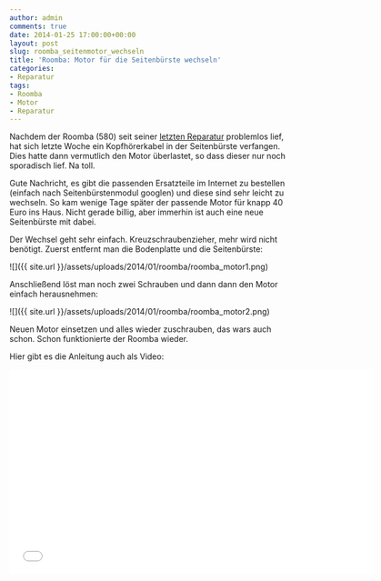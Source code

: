 ```yaml
---
author: admin
comments: true
date: 2014-01-25 17:00:00+00:00
layout: post
slug: roomba_seitenmotor_wechseln
title: 'Roomba: Motor für die Seitenbürste wechseln'
categories:
- Reparatur
tags:
- Roomba
- Motor
- Reparatur
---
```


Nachdem der Roomba (580) seit seiner [letzten Reparatur](http://andydunkel.net/gadgets/sonstiges/2012/03/11/roomba-fehler-9reparaturanleitung.html) problemlos lief, hat sich letzte Woche ein Kopfhörerkabel in der Seitenbürste verfangen. Dies hatte dann vermutlich den Motor überlastet, so dass dieser nur noch sporadisch lief. Na toll.

Gute Nachricht, es gibt die passenden Ersatzteile im Internet zu bestellen (einfach nach Seitenbürstenmodul googlen) und diese sind sehr leicht zu wechseln. So kam wenige Tage später der passende Motor für knapp 40 Euro ins Haus. Nicht gerade billig, aber immerhin ist auch eine neue Seitenbürste mit dabei.

Der Wechsel geht sehr einfach. Kreuzschraubenzieher, mehr wird nicht benötigt. Zuerst entfernt man die Bodenplatte und die Seitenbürste:

![]({{ site.url }}/assets/uploads/2014/01/roomba/roomba_motor1.png)

Anschließend löst man noch zwei Schrauben und dann dann den Motor einfach herausnehmen:

![]({{ site.url }}/assets/uploads/2014/01/roomba/roomba_motor2.png)

Neuen Motor einsetzen und alles wieder zuschrauben, das wars auch schon. Schon funktionierte der Roomba wieder.

Hier gibt es die Anleitung auch als Video:

<iframe width="640" height="360" src="//www.youtube.com/embed/PAw2A-MawK0" frameborder="0" allowfullscreen></iframe>